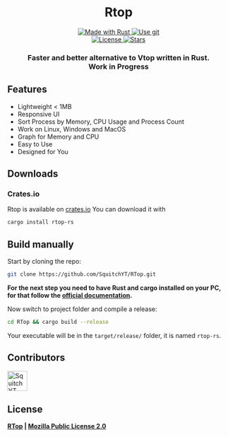<!--suppress HtmlDeprecatedAttribute -->
<h1 align="center">
  Rtop
</h1>
<p align="center">
    <a href="https://www.rust-lang.org/">
        <img src="https://img.shields.io/badge/Rust-000000?style=for-the-badge&logo=rust&logoColor=white" alt="Made with Rust">
    </a>
    <a href="https://github.com/SquitchYT/RTop">
        <img src="https://img.shields.io/badge/Git-F05032?style=for-the-badge&logo=git&logoColor=white" alt="Use git">
    </a>
    <br>
    <a href="https://github.com/SquitchYT/RTop/blob/main/LICENSE">
        <img src="https://img.shields.io/github/license/SquitchYT/RTop?style=for-the-badge" alt="License">
    </a>
    <a href="https://github.com/SquitchYT/RTop/stargazers">
        <img src="https://img.shields.io/github/stars/SquitchYT/RTop?style=for-the-badge" alt="Stars">
    </a>
</p>
<h3 align="center">
    <strong>Faster and better alternative to Vtop written in Rust.</strong>
    <br>
    Work in Progress
</h3>

## Features
* Lightweight < 1MB
* Responsive UI
* Sort Process by Memory, CPU Usage and Process Count
* Work on Linux, Windows and MacOS
* Graph for Memory and CPU
* Easy to Use
* Designed for You

## Downloads
### Crates.io
Rtop is available on [crates.io](https://crates.io/crates/rtop-rs/) You can download it with
```bash
cargo install rtop-rs
```

## Build manually
Start by cloning the repo:
```bash
git clone https://github.com/SquitchYT/RTop.git
```
**For the next step you need to have Rust and cargo installed on your PC, for that follow the [official documentation](https://www.rust-lang.org/tools/install).**

Now switch to project folder and compile a release:
```bash
cd RTop && cargo build --release
```

Your executable will be in the `target/release/` folder, it is named `rtop-rs`.

## Contributors
[<img width="45" src="https://avatars.githubusercontent.com/u/63391793?v=4" alt="SquitchYT">](https://github.com/SquitchYT)

## License
**[RTop](https://github.com/SquitchYT/RTop) | [Mozilla Public License 2.0](https://github.com/SquitchYT/RTop/blob/main/LICENSE)**